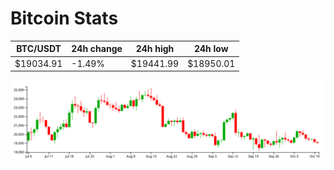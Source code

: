 # Bitcoin Stats

BTC/USDT|24h change|24h high|24h low|
|---|---|---|---|
|$19034.91|-1.49%|$19441.99|$18950.01|

<img src="./chart.svg">
